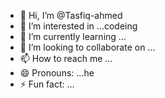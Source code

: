 - 👋 Hi, I’m @Tasfiq-ahmed
- 👀 I’m interested in ...codeing
- 🌱 I’m currently learning ...
- 💞️ I’m looking to collaborate on ...
- 📫 How to reach me ...
- 😄 Pronouns: ...he
- ⚡ Fun fact: ...

<!---
Tasfiq-ahmed/Tasfiq-ahmed is a ✨web Developer  ✨ repository because its `README.md` (this file) appears on your GitHub profile.
You can click the Preview link to take a look at your changes.
--->
